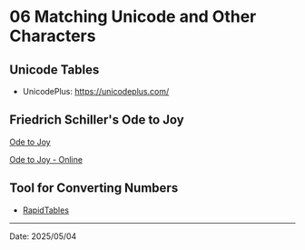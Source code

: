 # 06 Matching Unicode and Other Characters

## Unicode Tables

- UnicodePlus: https://unicodeplus.com/

## Friedrich Schiller's Ode to Joy

[Ode to Joy](schiller2.txt)

[Ode to Joy - Online](https://www.friedrich-schiller-archiv.de/inhaltsangaben/an-die-freude-schiller-interpretation-inhaltsangabe/)

## Tool for Converting Numbers

- [RapidTables](https://www.rapidtables.com/convert/number/index.html)

---

Date: 2025/05/04